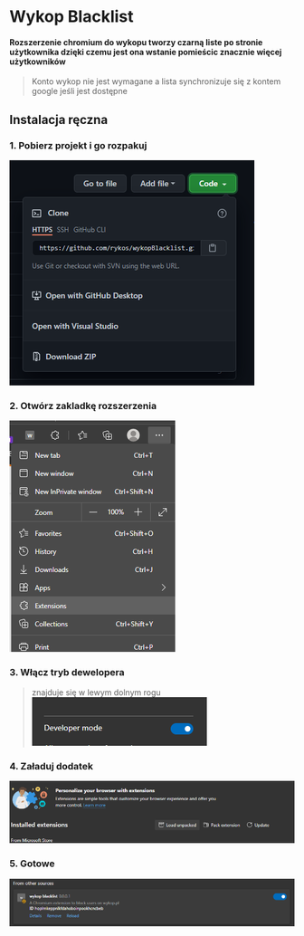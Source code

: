 # Wykop Blacklist
#### Rozszerzenie chromium do wykopu tworzy czarną liste po stronie użytkownika dzięki czemu jest ona wstanie pomieścic znacznie więcej użytkowników
> Konto wykop nie jest wymagane a lista synchronizuje się z kontem google jeśli jest dostępne

## Instalacja ręczna
### 1. Pobierz projekt i go rozpakuj
![](images/1.png)
### 2. Otwórz zakladkę rozszerzenia
![](images/2.png)
### 3. Włącz tryb dewelopera
>znajduje się w lewym dolnym rogu
![](images/3.png)

### 4. Załaduj dodatek
![](images/4.png)
### 5. Gotowe

![](images/5.png)
